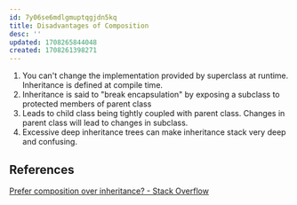 ```yaml
---
id: 7y06se6mdlgmuptqgjdn5kq
title: Disadvantages of Composition
desc: ''
updated: 1708265844048
created: 1708261398271
---
```


1. You can't change the implementation provided by superclass at runtime. Inheritance is defined at compile time.
2. Inheritance is said to "break encapsulation" by exposing a subclass to protected members of parent class
3. Leads to child class being tightly coupled with parent class. Changes in parent class will lead to changes in subclass.
4. Excessive deep inheritance trees can make inheritance stack very deep and confusing.

## References

[Prefer composition over inheritance? - Stack Overflow](https://stackoverflow.com/questions/49002/prefer-composition-over-inheritance)
